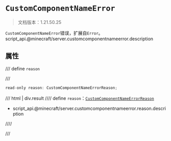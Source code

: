 # `CustomComponentNameError`

> 文档版本：1.21.50.25

`CustomComponentNameError`错误，扩展自`Error`。script_api.@minecraft/server.customcomponentnameerror.description

## 属性

/// define
`reason`


///

```js
read-only reason: CustomComponentNameErrorReason;
```

/// html | div.result
//// define
`reason`：[`CustomComponentNameErrorReason`](./customcomponentnameerrorreason.md)

- script_api.@minecraft/server.customcomponentnameerror.reason.description


////

///

